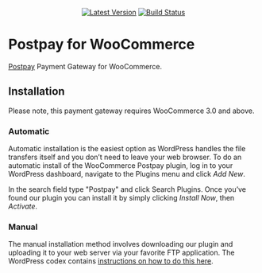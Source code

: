 <p align="center">
  <a href="https://github.com/postpayio/woocommerce/releases"><img src="https://img.shields.io/github/release/postpayio/woocommerce.svg" alt="Latest Version"/></a> <a href="https://travis-ci.org/postpayio/woocommerce"><img src="https://img.shields.io/travis/postpayio/woocommerce.svg" alt="Build Status"/></a>
</p>

# Postpay for WooCommerce

[Postpay](https://postpay.io) Payment Gateway for WooCommerce.

## Installation

Please note, this payment gateway requires WooCommerce 3.0 and above.

### Automatic

Automatic installation is the easiest option as WordPress handles the file transfers itself and you don’t need to leave your web browser. To do an automatic install of the WooCommerce Postpay plugin, log in to your WordPress dashboard, navigate to the Plugins menu and click *Add New*.

In the search field type "Postpay" and click Search Plugins. Once you’ve found our plugin you can install it by simply clicking *Install Now*, then *Activate*.

### Manual

The manual installation method involves downloading our plugin and uploading it to your web server via your favorite FTP application. The WordPress codex contains [instructions on how to do this here](http://codex.wordpress.org/Managing_Plugins#Manual_Plugin_Installation).
